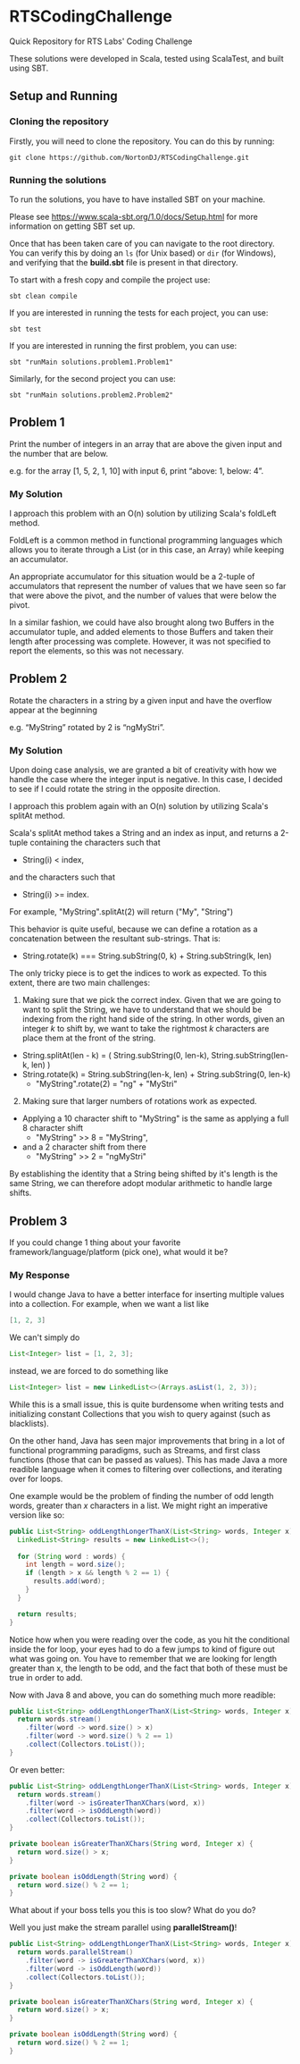 # RTSCodingChallenge
Quick Repository for RTS Labs' Coding Challenge

These solutions were developed in Scala, tested using ScalaTest, and built using SBT.

## Setup and Running
### Cloning the repository
Firstly, you will need to clone the repository. You can do this by running:

`git clone https://github.com/NortonDJ/RTSCodingChallenge.git`

### Running the solutions
To run the solutions, you have to have installed SBT on your machine. 

Please see https://www.scala-sbt.org/1.0/docs/Setup.html for more information on getting SBT set up.

Once that has been taken care of you can navigate to the root directory. You can verify this by doing an `ls` (for Unix based) or `dir` (for Windows), and verifying that the **build.sbt** file is present in that directory.

To start with a fresh copy and compile the project use:

`sbt clean compile`

If you are interested in running the tests for each project, you can use:

`sbt test`

If you are interested in running the first problem, you can use:

`sbt "runMain solutions.problem1.Problem1"`

Similarly, for the second project you can use:

`sbt "runMain solutions.problem2.Problem2"`

## Problem 1
Print the number of integers in an array that are above the given input and the number that are below.

e.g. for the array [1, 5, 2, 1, 10] with input 6, print “above: 1, below: 4”.

### My Solution
I approach this problem with an O(n) solution by utilizing Scala's foldLeft method. 

FoldLeft is a common method in functional programming languages which allows you to iterate through a List (or in this case, an Array) while keeping an accumulator.

An appropriate accumulator for this situation would be a 2-tuple of accumulators that represent the number of values that we have seen so far that were above the pivot, and the number of values that were below the pivot.

In a similar fashion, we could have also brought along two Buffers in the accumulator tuple, and added elements to those Buffers and taken their length after processing was complete. However, it was not specified to report the elements, so this was not necessary.

## Problem 2
Rotate the characters in a string by a given input and have the overflow appear at the beginning 

e.g. “MyString” rotated by 2 is “ngMyStri”.

### My Solution
Upon doing case analysis, we are granted a bit of creativity with how we handle the case where the integer input is negative. In this case, I decided to see if I could rotate the string in the opposite direction.

I approach this problem again with an O(n) solution by utilizing Scala's splitAt method.

Scala's splitAt method takes a String and an index as input, and returns a 2-tuple containing the characters such that 
* String(i) < index, 

and the characters such that 
* String(i) >= index.

For example, "MyString".splitAt(2) will return ("My", "String")

This behavior is quite useful, because we can define a rotation as a concatenation between the resultant sub-strings. That is:
* String.rotate(k) === String.subString(0, k) + String.subString(k, len)

The only tricky piece is to get the indices to work as expected. To this extent, there are two main challenges:
1. Making sure that we pick the correct index.
Given that we are going to want to split the String, we have to understand that we should be indexing from the right hand side of the string. In other words, given an integer *k* to shift by, we want to take the rightmost *k* characters are place them at the front of the string.
* String.splitAt(len - k) = ( String.subString(0, len-k), String.subString(len-k, len) )
* String.rotate(k) = String.subString(len-k, len) + String.subString(0, len-k)
  * "MyString".rotate(2) = "ng" + "MyStri"

2. Making sure that larger numbers of rotations work as expected.

* Applying a 10 character shift to "MyString" is the same as applying a full 8 character shift 
  * "MyString" >> 8 = "MyString",
* and a 2 character shift from there 
  * "MyString" >> 2 = "ngMyStri"

By establishing the identity that a String being shifted by it's length is the same String, we can therefore adopt modular arithmetic to handle large shifts.

## Problem 3
If you could change 1 thing about your favorite framework/language/platform (pick one), what would it be?

### My Response
I would change Java to have a better interface for inserting multiple values into a collection. For example, when we want a list like 
```java
[1, 2, 3]
```
We can't simply do
```java
List<Integer> list = [1, 2, 3];
```
instead, we are forced to do something like
```java
List<Integer> list = new LinkedList<>(Arrays.asList(1, 2, 3));
```
While this is a small issue, this is quite burdensome when writing tests and initializing constant Collections that you wish to query against (such as blacklists).

On the other hand, Java has seen major improvements that bring in a lot of functional programming paradigms, such as Streams, and first class functions (those that can be passed as values). This has made Java a more readible language when it comes to filtering over collections, and iterating over for loops.

One example would be the problem of finding the number of odd length words, greater than *x* characters in a list. We might right an imperative version like so:

```java
public List<String> oddLengthLongerThanX(List<String> words, Integer x) {
  LinkedList<String> results = new LinkedList<>();
  
  for (String word : words) {
    int length = word.size();
    if (length > x && length % 2 == 1) {
      results.add(word);
    }
  }

  return results;
}
```

Notice how when you were reading over the code, as you hit the conditional inside the for loop, your eyes had to do a few jumps to kind of figure out what was going on. You have to remember that we are looking for length greater than x, the length to be odd, and the fact that both of these must be true in order to add.

Now with Java 8 and above, you can do something much more readible:

```java
public List<String> oddLengthLongerThanX(List<String> words, Integer x) {
  return words.stream()
    .filter(word -> word.size() > x)
    .filter(word -> word.size() % 2 == 1)
    .collect(Collectors.toList());
}
```

Or even better:

```java
public List<String> oddLengthLongerThanX(List<String> words, Integer x) {
  return words.stream()
    .filter(word -> isGreaterThanXChars(word, x))
    .filter(word -> isOddLength(word))
    .collect(Collectors.toList());
}

private boolean isGreaterThanXChars(String word, Integer x) {
  return word.size() > x;
}

private boolean isOddLength(String word) {
  return word.size() % 2 == 1;
}
```

What about if your boss tells you this is too slow? What do you do?

Well you just make the stream parallel using **parallelStream()**!

```java
public List<String> oddLengthLongerThanX(List<String> words, Integer x) {
  return words.parallelStream()
    .filter(word -> isGreaterThanXChars(word, x))
    .filter(word -> isOddLength(word))
    .collect(Collectors.toList());
}

private boolean isGreaterThanXChars(String word, Integer x) {
  return word.size() > x;
}

private boolean isOddLength(String word) {
  return word.size() % 2 == 1;
}
```
